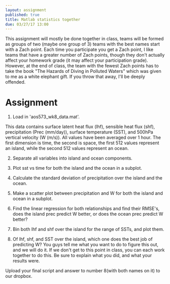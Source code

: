 ```yaml
---
layout: assignment
published: true
title: Matlab statistics together
due: 03/27/17 13:00
---
```


This assignment will mostly be done together in class, teams will be formed as groups of two (maybe one group of 3) teams with the best names start with a Zach point. Each time you participate you get a Zach point, I like teams that have a greater number of Zach points, though they don't actually affect your homework grade (it may affect your participation grade). However, at the end of class, the team with the fewest Zach points has to take the book "The Hazards of Diving in Polluted Waters" which was given to me as a white elephant gift. If you throw that away, I'll be deeply offended.

# Assignment
1. Load in 'aos573_wk8_data.mat'.

This data contains surface latent heat flux (lhf), sensible heat flux (shf), precipitation (Prec (mm/day)), surface temperature (SST), and 500hPa vertical velocity (W (m/s)). All values have been averaged over 1 hour. The first dimension is time, the second is space, the first 512 values represent an island, while the second 512 values represent an ocean.

2. Separate all variables into island and ocean components.

3. Plot sst vs time for both the island and the ocean in a subplot.

4. Calculate the standard deviation of precipitation over the island and the ocean.

5. Make a scatter plot between precipitation and W for both the island and ocean in a subplot.

6. Find the linear regression for both relationships and find their RMSE's, does the island prec predict W better, or does the ocean prec predict W better?

7. Bin both lhf and shf over the island for the range of SSTs, and plot them.

8. Of lhf, shf, and SST over the island, which one does the best job of predicting W? You guys tell me what you want to do to figure this out, and we will do it. If we don't get to this point in class, you can each work together to do this. Be sure to explain what you did, and what your results were.

Upload your final script and answer to number 8(with both names on it) to our dropbox.
